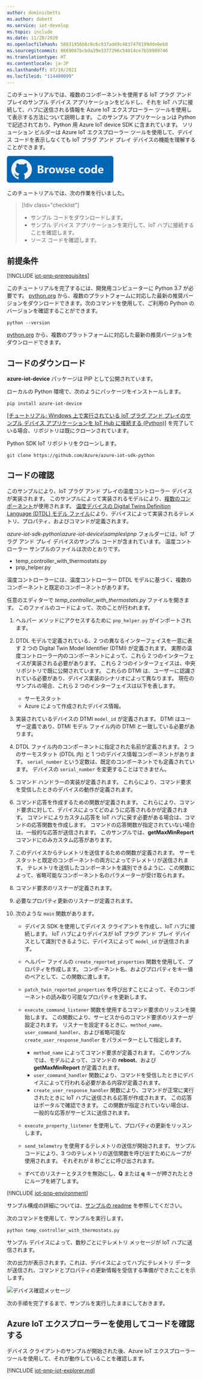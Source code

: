 ```yaml
---
author: dominicbetts
ms.author: dobett
ms.service: iot-develop
ms.topic: include
ms.date: 11/20/2020
ms.openlocfilehash: 58831956b6c0c6c937add9c4837478199dde0eb0
ms.sourcegitcommit: 8669087bcbda39e3377296c54014ce7b58909746
ms.translationtype: HT
ms.contentlocale: ja-JP
ms.lasthandoff: 07/18/2021
ms.locfileid: "114400099"
---
```

このチュートリアルでは、複数のコンポーネントを使用する IoT プラグ アンド プレイのサンプル デバイス アプリケーションをビルドし、それを IoT ハブに接続して、ハブに送信される情報を Azure IoT エクスプローラー ツールを使用して表示する方法について説明します。 このサンプル アプリケーションは Python で記述されており、Python 用 Azure IoT device SDK に含まれています。 ソリューション ビルダーは Azure IoT エクスプローラー ツールを使用して、デバイス コードを表示しなくても IoT プラグ アンド プレイ デバイスの機能を理解することができます。

[![コードを参照](../articles/iot-central/core/media/common/browse-code.svg)](https://github.com/Azure/azure-iot-sdk-python/tree/master/azure-iot-device/samples/pnp)

このチュートリアルでは、次の作業を行いました。

> [!div class="checklist"]
> * サンプル コードをダウンロードします。
> * サンプル デバイス アプリケーションを実行して、IoT ハブに接続することを確認します。
> * ソース コードを確認します。

## <a name="prerequisites"></a>前提条件

[!INCLUDE [iot-pnp-prerequisites](iot-pnp-prerequisites.md)]

このチュートリアルを完了するには、開発用コンピューターに Python 3.7 が必要です。 [python.org](https://www.python.org/) から、複数のプラットフォームに対応した最新の推奨バージョンをダウンロードできます。次のコマンドを使用して、ご利用の Python のバージョンを確認することができます。  

```cmd/sh
python --version
```

[python.org](https://www.python.org/) から、複数のプラットフォームに対応した最新の推奨バージョンをダウンロードできます。

## <a name="download-the-code"></a>コードのダウンロード

**azure-iot-device** パッケージは PIP として公開されています。

ローカルの Python 環境で、次のようにパッケージをインストールします。

```cmd/sh
pip install azure-iot-device
```

[[チュートリアル: Windows 上で実行されている IoT プラグ アンド プレイのサンプル デバイス アプリケーションを IoT Hub に接続する (Python)]](../articles/iot-develop/tutorial-connect-device.md) を完了している場合、リポジトリは既にクローンされています。

Python SDK IoT リポジトリをクローンします。

```cmd/sh
git clone https://github.com/Azure/azure-iot-sdk-python
```

## <a name="review-the-code"></a>コードの確認

このサンプルにより、IoT プラグ アンド プレイの温度コントローラー デバイスが実装されます。 このサンプルによって実装されるモデルにより、[複数のコンポーネント](../articles/iot-develop/concepts-modeling-guide.md)が使用されます。 [温度デバイスの Digital Twins Definition Language (DTDL) モデル ファイル](https://github.com/Azure/opendigitaltwins-dtdl/blob/master/DTDL/v2/samples/TemperatureController.json)により、デバイスによって実装されるテレメトリ、プロパティ、およびコマンドが定義されます。

*azure-iot-sdk-python\azure-iot-device\samples\pnp* フォルダーには、IoT プラグ アンド プレイ デバイスのサンプル コードが含まれています。 温度コントローラー サンプルのファイルは次のとおりです。

- temp_controller_with_thermostats.py
- pnp_helper.py

温度コントローラーには、温度コントローラー DTDL モデルに基づく、複数のコンポーネントと既定のコンポーネントがあります。

任意のエディターで *temp_controller_with_thermostats.py* ファイルを開きます。 このファイルのコードによって、次のことが行われます。

1. ヘルパー メソッドにアクセスするために `pnp_helper.py` がインポートされます。

1. DTDL モデルで定義されている、2 つの異なるインターフェイスを一意に表す 2 つの Digital Twin Model Identifier (DTMI) が定義されます。 実際の温度コントローラー内のコンポーネントによって、これら 2 つのインターフェイスが実装される必要があります。 これら 2 つのインターフェイスは、中央リポジトリで既に公開されています。 これらの DTMI は、ユーザーに認識されている必要があり、デバイス実装のシナリオによって異なります。 現在のサンプルの場合、これら 2 つのインターフェイスは以下を表します。

    - サーモスタット
    - Azure によって作成されたデバイス情報。

1. 実装されているデバイスの DTMI `model_id` が定義されます。 DTMI はユーザー定義であり、DTMI モデル ファイル内の DTMI と一致している必要があります。

1. DTDL ファイル内のコンポーネントに指定された名前が定義されます。 2 つのサーモスタット (DTDL 内) と 1 つのデバイス情報コンポーネントがあります。 `serial_number` という定数は、既定のコンポーネントでも定義されています。 デバイスの `serial_number` を変更することはできません。

1. コマンド ハンドラーの実装が定義されます。 これらにより、コマンド要求を受信したときのデバイスの動作が定義されます。

1. コマンド応答を作成するための関数が定義されます。 これらにより、コマンド要求に対して、デバイスによってどのように応答されるかが定義されます。 コマンドによりカスタム応答を IoT ハブに戻す必要がある場合は、コマンドの応答関数を作成します。 コマンドの応答関数が指定されていない場合は、一般的な応答が送信されます。 このサンプルでは、**getMaxMinReport** コマンドにのみカスタム応答があります。

1. このデバイスからテレメトリを送信するための関数が定義されます。 サーモスタットと既定のコンポーネントの両方によってテレメトリが送信されます。 テレメトリを送信したコンポーネントを識別できるように、この関数によって、省略可能なコンポーネント名のパラメーターが受け取られます。

1. コマンド要求のリスナーが定義されます。

1. 必要なプロパティ更新のリスナーが定義されます。

1. 次のような `main` 関数があります。

    - デバイス SDK を使用してデバイス クライアントを作成し、IoT ハブに接続します。 IoT ハブによりデバイスが IoT プラグ アンド プレイ デバイスとして識別できるように、デバイスによって `model_id` が送信されます。

    - ヘルパー ファイルの `create_reported_properties` 関数を使用して、プロパティを作成します。 コンポーネント名、およびプロパティをキー値のペアとして、この関数に渡します。

    - `patch_twin_reported_properties` を呼び出すことによって、そのコンポーネントの読み取り可能なプロパティを更新します。

    - `execute_command_listener` 関数を使用するコマンド要求のリッスンを開始します。 この関数により、サービスからのコマンド要求のリスナーが設定されます。 リスナーを設定するときに、`method_name`、`user_command_handler`、および省略可能な `create_user_response_handler` をパラメーターとして指定します。
        - `method_name` によってコマンド要求が定義されます。 このサンプルでは、モデルによって、コマンドの **reboot**、および **getMaxMinReport** が定義されます。
        - `user_command_handler` 関数により、コマンドを受信したときにデバイスによって行われる必要がある内容が定義されます。
        - `create_user_response_handler` 関数により、コマンドが正常に実行されたときに IoT ハブに送信される応答が作成されます。 この応答はポータルで確認できます。 この関数が指定されていない場合は、一般的な応答がサービスに送信されます。

    - `execute_property_listener` を使用して、プロパティの更新をリッスンします。

    - `send_telemetry` を使用するテレメトリの送信が開始されます。 サンプル コードにより、3 つのテレメトリの送信関数を呼び出すためにループが使用されます。 それぞれが 8 秒ごとに呼び出されます。

    - すべてのリスナーとタスクを無効にし、**Q** または **q** キーが押されたときにループを終了します。

[!INCLUDE [iot-pnp-environment](iot-pnp-environment.md)]

サンプル構成の詳細については、[サンプルの readme](https://github.com/Azure/azure-iot-sdk-python/blob/master/azure-iot-device/samples/pnp/README.md) を参照してください。

次のコマンドを使用して、サンプルを実行します。

```cmd/sh
python temp_controller_with_thermostats.py
```

サンプル デバイスによって、数秒ごとにテレメトリ メッセージが IoT ハブに送信されます。

次の出力が表示されます。これは、デバイスによってハブにテレメトリ データが送信され、コマンドとプロパティの更新情報を受信する準備ができたことを示します。

![デバイス確認メッセージ](media/iot-pnp-multiple-components-python/multiple-component.png)

次の手順を完了するまで、サンプルを実行したままにしておきます。

## <a name="use-azure-iot-explorer-to-validate-the-code"></a>Azure IoT エクスプローラーを使用してコードを確認する

デバイス クライアントのサンプルが開始された後、Azure IoT エクスプローラー ツールを使用して、それが動作していることを確認します。

[!INCLUDE [iot-pnp-iot-explorer.md](iot-pnp-iot-explorer.md)]
